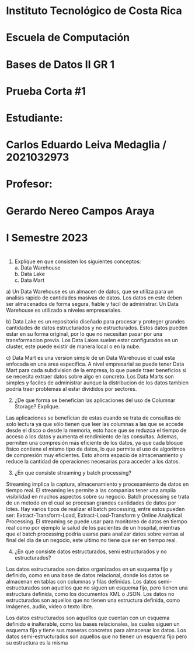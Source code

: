 [//]: # (Portada)
# Instituto Tecnológico de Costa Rica

# Escuela de Computación

# Bases de Datos II GR 1

# Prueba Corta #1

# Estudiante: 
# Carlos Eduardo Leiva Medaglia / 2021032973

# Profesor: 
# Gerardo Nereo Campos Araya

# I Semestre 2023
# 
# 
# 
# 
# 
# 
# 
# 
# 
# 
# 
# 
# 
# 
# 
# 
# 
# 
# 
# 
# 
#  
#  
#  
#  
[//]: # (Resolucion Quiz)


1. Explique en que consisten los siguientes conceptos:  
    a. Data Warehouse  
    b. Data Lake  
    c. Data Mart  

a) Un Data Warehouse es un almacen de datos, que se utiliza para un analisis rapido de cantidades masivas de datos. Los datos en este deben ser almacenados de forma segura, fiable y facil de administrar. Un Data Warehouse es utilizado a niveles empresariales.  

b) Data Lake es un repositorio diseñado para procesar y proteger grandes cantidades de datos estructurados y no estructurados. Estos datos pueden estar en su forma original, por lo que no necesitan pasar por una transformacion previa. Los Data Lakes suelen estar configurados en un cluster, este puede existir de manera local o en la nube.  

c) Data Mart es una version simple de un Data Warehouse el cual esta enfocada en una area especifica. A nivel empresarial se puede tener Data Mart para cada subdivision de la empresa, lo que puede traer beneficios si se necesita extraer datos sobre algo en concreto. Los Data Marts son simples y faciles de administrar aunque la distribucion de los datos tambien podria traer problemas al estar divididos por sectores.  

2. ¿De que forma se benefician las aplicaciones del uso de Columnar Storage? Explique.  

Las aplicaciones se benefician de estas cuando se trata de consultas de solo lectura ya que sólo tienen que leer las columnas a las que se accede desde el disco o desde la memoria, esto hace que se reduzca el tiempo de acceso a los datos y aumenta el rendimiento de las consultas. Ademas, permiten una compresión más eficiente de los datos, ya que cada bloque físico contiene el mismo tipo de datos, lo que permite el uso de algoritmos de compresión muy eficientes. Esto ahorra espacio de almacenamiento y reduce la cantidad de operaciones necesarias para acceder a los datos. 

3. ¿En que consiste streaming y batch processing?  

Streaming implica la captura, almacenamiento y procesamiento de datos en tiempo real. El streaming les permite a las companias tener una amplia visibilidad en muchos aspectos sobre su negocio. Batch processing se trata de un metodo en el cual se procesan grandes cantidades de datos por lotes. Hay varios tipos de realizar el batch processing, entre estos pueden ser: Extract-Transform-Load, Extract-Load-Transform y Online Analytical Processing. El streaming se puede usar para monitoreo de datos en tiempo real como por ejemplo la salud de los pacientes de un hospital, mientras que el batch processing podria usarse para analizar datos sobre ventas al final del dia de un negocio, este ultimo no tiene que ser en tiempo real.  

4. ¿En que consiste datos estructurados, semi estructurados y no estructurados?  

Los datos estructurados son datos organizados en un esquema fijo y definido, como en una base de datos relacional, donde los datos se almacenan en tablas con columnas y filas definidas. Los datos semi-estructurados son aquellos que no siguen un esquema fijo, pero tienen una estructura definida, como los documentos XML o JSON. Los datos no estructurados son aquellos que no tienen una estructura definida, como imágenes, audio, video o texto libre.

Los datos estructurados son aquellos que cuentan con un esquema definido e inalterable, como las bases relacionales, las cuales siguen un esquema fijo y tiene sus maneras concretas para almacenar los datos.
Los datos semi-estructurados son aquellos que no tienen un esquema fijo pero su estructura es la misma
